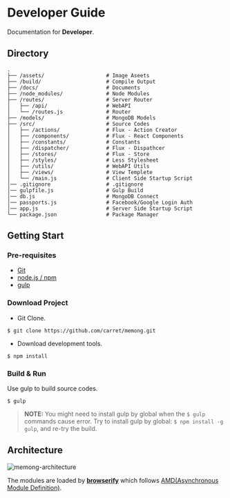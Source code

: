 # Developer Guide
Documentation for **Developer**.

## Directory

```
.
├── /assets/                    # Image Aseets
├── /build/                     # Compile Output
├── /docs/                      # Documents
├── /node_modules/              # Node Modules
├── /routes/                    # Server Router
│   ├── /api/                   # WebAPI
│   └── /routes.js              # Router
├── /models/                    # MongoDB Models
├── /src/                       # Source Codes
│   ├── /actions/               # Flux - Action Creator
│   ├── /components/            # Flux - React Components
│   ├── /constants/             # Constants
│   ├── /dispatcher/            # Flux - Dispathcer
│   ├── /stores/                # Flux - Store
│   ├── /styles/                # Less Stylesheet
│   ├── /utils/                 # WebAPI Utils
│   ├── /views/                 # View Templete
│   └── /main.js                # Client Side Startup Script
│── .gitignore                  # .gitignore
│── gulpfile.js                 # Gulp Build
│── db.js                       # MongoDB Connect
│── passports.js                # Facebook/Google Login Auth
│── app.js                      # Server Side Startup Script
└── package.json                # Package Manager
```

## Getting Start

### Pre-requisites

* [Git](http://git-scm.com/)
* [node.js / npm](https://nodejs.org/en/)
* [gulp](http://gulpjs.com/)


### Download Project

* Git Clone.

```shell
$ git clone https://github.com/carret/memong.git
```

* Download development tools.

```shell
$ npm install
```

### Build & Run

Use gulp to build source codes.


```shell
$ gulp
```

> **NOTE:** You might need to install gulp by global when the ``$ gulp`` commands cause error. Try to install gulp by global: ``$ npm install -g gulp``, and re-try the build.


## Architecture

![memong-architecture](https://farm1.staticflickr.com/728/22903475152_7265387735_k.jpg)

The modules are loaded by **[browserify](http://browserify.org/)** which follows [AMD(Asynchronous Module Definition)](https://github.com/amdjs/amdjs-api/wiki/AMD).

